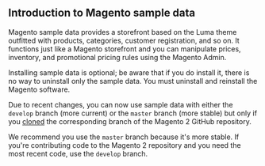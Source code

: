 <div markdown="1">

<h2 id="instgde-prereq-sample-intro">Introduction to Magento sample data</h2>
Magento sample data provides a storefront based on the Luma theme outfitted with products, categories, customer registration, and so on. It functions just like a Magento storefront and you can manipulate prices, inventory, and promotional pricing rules using the Magento Admin.

Installing sample data is optional; be aware that if you do install it, there is no way to uninstall only the sample data. You must uninstall and reinstall the Magento software.
<div class="bs-callout bs-callout-warning">
    <p>Due to recent changes, you can now use sample data with either the <code>develop</code> branch (more current) or the <code>master</code> branch (more stable) but only if you <a href="{{ site.gdeurl }}install-gde/install/composer-clone.html#instgde-prereq-compose-clone">cloned</a> the corresponding branch of the Magento 2 GitHub repository.</p>
    <p>We recommend you use the <code>master</code> branch because it's more stable. If you're contributing code to the Magento 2 repository and you need the most recent code, use the <code>develop</code> branch.</p>
</div>





